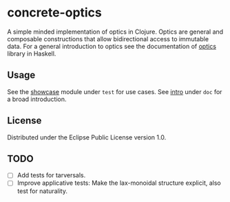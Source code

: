 # concrete-optics

A simple minded implementation of optics in Clojure. Optics are general and composable constructions that allow bidirectional access to immutable data. For a general introduction to optics see the documentation of [optics](https://hackage.haskell.org/package/optics-0.4.2/docs/Optics.html) library in Haskell.


## Usage

See the [showcase](test/concrete_optics/showcase.clj) module under `test` for use cases. See [intro](doc/intro.md) under `doc` for a broad introduction.

## License

Distributed under the Eclipse Public License version 1.0.

## TODO
- [ ] Add tests for tarversals.
- [ ] Improve applicative tests: Make the lax-monoidal structure explicit, also test for naturality.
